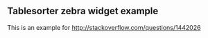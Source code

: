 ## Tablesorter zebra widget example

This is an example for http://stackoverflow.com/questions/1442026
